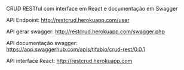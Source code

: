 CRUD RESTful com interface em React e documentação em Swagger

API Endpoint: http://restcrud.herokuapp.com/user

API gerar swagger: http://restcrud.herokuapp.com/swagger.php

API documentação swagger: https://app.swaggerhub.com/apis/tifabio/crud-rest/0.0.1

API interface React: http://restcrud.herokuapp.com
